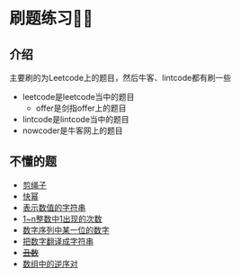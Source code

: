 # 刷题练习👨‍💻
## 介绍
主要刷的为Leetcode上的题目，然后牛客、lintcode都有刷一些
* leetcode是leetcode当中的题目
  * offer是剑指offer上的题目
* lintcode是lintcode当中的题目
* nowcoder是牛客网上的题目

## 不懂的题
* [剪绳子](https://leetcode-cn.com/problems/jian-sheng-zi-lcof/)
* [快幂](https://leetcode-cn.com/problems/shu-zhi-de-zheng-shu-ci-fang-lcof/)
* [表示数值的字符串](https://leetcode-cn.com/problems/biao-shi-shu-zhi-de-zi-fu-chuan-lcof/)
* [1~n整数中1出现的次数](https://leetcode-cn.com/problems/1nzheng-shu-zhong-1chu-xian-de-ci-shu-lcof/)
* [数字序列中某一位的数字](https://leetcode-cn.com/problems/shu-zi-xu-lie-zhong-mou-yi-wei-de-shu-zi-lcof/)
* [把数字翻译成字符串](https://leetcode-cn.com/problems/ba-shu-zi-fan-yi-cheng-zi-fu-chuan-lcof/)
* ~~[丑数](https://leetcode-cn.com/problems/chou-shu-lcof/)~~
* [数组中的逆序对](https://leetcode-cn.com/problems/shu-zu-zhong-de-ni-xu-dui-lcof/)
